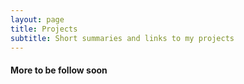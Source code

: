 ```yaml
---
layout: page
title: Projects
subtitle: Short summaries and links to my projects
---
```


#### More to be follow soon